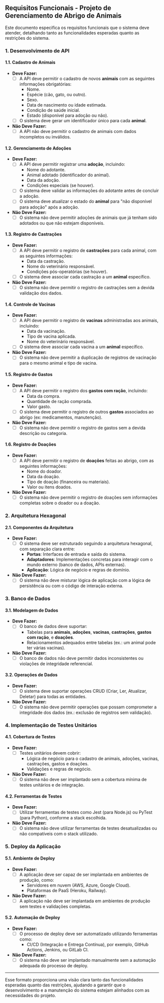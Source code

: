 ## Requisitos Funcionais - Projeto de Gerenciamento de Abrigo de Animais

Este documento especifica os requisitos funcionais que o sistema deve atender, detalhando tanto as funcionalidades esperadas quanto as restrições do sistema.

### 1. Desenvolvimento de API

#### 1.1. Cadastro de Animais
- **Deve Fazer:**
  - [ ] A API deve permitir o cadastro de novos **animais** com as seguintes informações obrigatórias:
    - Nome.
    - Espécie (cão, gato, ou outro).
    - Sexo.
    - Data de nascimento ou idade estimada.
    - Condição de saúde inicial.
    - Estado (disponível para adoção ou não).
  - [ ] O sistema deve gerar um identificador único para cada **animal**.

- **Não Deve Fazer:**
  - [ ] A API não deve permitir o cadastro de animais com dados incompletos ou inválidos.

#### 1.2. Gerenciamento de Adoções
- **Deve Fazer:**
  - [ ] A API deve permitir registrar uma **adoção**, incluindo:
    - Nome do adotante.
    - Animal adotado (identificador do animal).
    - Data da adoção.
    - Condições especiais (se houver).
  - [ ] O sistema deve validar as informações do adotante antes de concluir a adoção.
  - [ ] O sistema deve atualizar o estado do **animal** para "não disponível para adoção" após a adoção.

- **Não Deve Fazer:**
  - [ ] O sistema não deve permitir adoções de animais que já tenham sido adotados ou que não estejam disponíveis.

#### 1.3. Registro de Castrações
- **Deve Fazer:**
  - [ ] A API deve permitir o registro de **castrações** para cada animal, com as seguintes informações:
    - Data da castração.
    - Nome do veterinário responsável.
    - Condições pós-operatórias (se houver).
  - [ ] O sistema deve associar cada castração a um **animal** específico.

- **Não Deve Fazer:**
  - [ ] O sistema não deve permitir o registro de castrações sem a devida validação dos dados.

#### 1.4. Controle de Vacinas
- **Deve Fazer:**
  - [ ] A API deve permitir o registro de **vacinas** administradas aos animais, incluindo:
    - Data da vacinação.
    - Tipo de vacina aplicada.
    - Nome do veterinário responsável.
  - [ ] O sistema deve associar cada vacina a um **animal** específico.

- **Não Deve Fazer:**
  - [ ] O sistema não deve permitir a duplicação de registros de vacinação para o mesmo animal e tipo de vacina.

#### 1.5. Registro de Gastos
- **Deve Fazer:**
  - [ ] A API deve permitir o registro dos **gastos com ração**, incluindo:
    - Data da compra.
    - Quantidade de ração comprada.
    - Valor gasto.
  - [ ] O sistema deve permitir o registro de outros **gastos** associados ao abrigo (ex: medicamentos, manutenção).

- **Não Deve Fazer:**
  - [ ] O sistema não deve permitir o registro de gastos sem a devida descrição ou categoria.

#### 1.6. Registro de Doações
- **Deve Fazer:**
  - [ ] A API deve permitir o registro de **doações** feitas ao abrigo, com as seguintes informações:
    - Nome do doador.
    - Data da doação.
    - Tipo de doação (financeira ou materiais).
    - Valor ou itens doados.

- **Não Deve Fazer:**
  - [ ] O sistema não deve permitir o registro de doações sem informações completas sobre o doador ou a doação.

### 2. Arquitetura Hexagonal

#### 2.1. Componentes da Arquitetura
- **Deve Fazer:**
  - [ ] O sistema deve ser estruturado seguindo a arquitetura hexagonal, com separação clara entre:
    - **Portas**: Interfaces de entrada e saída do sistema.
    - **Adaptadores**: Implementações concretas para interagir com o mundo externo (banco de dados, APIs externas).
    - **Aplicação**: Lógica de negócio e regras de domínio.

- **Não Deve Fazer:**
  - [ ] O sistema não deve misturar lógica de aplicação com a lógica de persistência ou com o código de interação externa.

### 3. Banco de Dados

#### 3.1. Modelagem de Dados
- **Deve Fazer:**
  - [ ] O banco de dados deve suportar:
    - Tabelas para **animais**, **adoções**, **vacinas**, **castrações**, **gastos com ração**, e **doações**.
    - Relacionamentos adequados entre tabelas (ex.: um animal pode ter várias vacinas).

- **Não Deve Fazer:**
  - [ ] O banco de dados não deve permitir dados inconsistentes ou violações de integridade referencial.

#### 3.2. Operações de Dados
- **Deve Fazer:**
  - [ ] O sistema deve suportar operações CRUD (Criar, Ler, Atualizar, Deletar) para todas as entidades.

- **Não Deve Fazer:**
  - [ ] O sistema não deve permitir operações que possam comprometer a integridade dos dados (ex.: exclusão de registros sem validação).

### 4. Implementação de Testes Unitários

#### 4.1. Cobertura de Testes
- **Deve Fazer:**
  - [ ] Testes unitários devem cobrir:
    - Lógica de negócio para o cadastro de animais, adoções, vacinas, castrações, gastos e doações.
    - Validações e regras de negócio.

- **Não Deve Fazer:**
  - [ ] O sistema não deve ser implantado sem a cobertura mínima de testes unitários e de integração.

#### 4.2. Ferramentas de Testes
- **Deve Fazer:**
  - [ ] Utilizar ferramentas de testes como Jest (para Node.js) ou PyTest (para Python), conforme a stack escolhida.

- **Não Deve Fazer:**
  - [ ] O sistema não deve utilizar ferramentas de testes desatualizadas ou não compatíveis com o stack utilizado.

### 5. Deploy da Aplicação

#### 5.1. Ambiente de Deploy
- **Deve Fazer:**
  - [ ] A aplicação deve ser capaz de ser implantada em ambientes de produção, como:
    - Servidores em nuvem (AWS, Azure, Google Cloud).
    - Plataformas de PaaS (Heroku, Railway).

- **Não Deve Fazer:**
  - [ ] A aplicação não deve ser implantada em ambientes de produção sem testes e validações completas.

#### 5.2. Automação de Deploy
- **Deve Fazer:**
  - [ ] O processo de deploy deve ser automatizado utilizando ferramentas como:
    - CI/CD (Integração e Entrega Contínua), por exemplo, GitHub Actions, Jenkins, ou GitLab CI.

- **Não Deve Fazer:**
  - [ ] O sistema não deve ser implantado manualmente sem a automação adequada do processo de deploy.

---

Esse formato proporciona uma visão clara tanto das funcionalidades esperadas quanto das restrições, ajudando a garantir que o desenvolvimento e a manutenção do sistema estejam alinhados com as necessidades do projeto.
